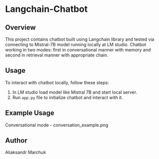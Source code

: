 # Langchain-Chatbot

## Overview
This project contains chatbot built using Langchain library and tested via connecting to Mistral-7B model running locally at LM studio. 
Chatbot working in two modes: first in conversational manner with memory and second in retrieval manner with appropriate chain.

## Usage
To interact with chatbot locally, follow these steps:
1. In LM studio load model like Mistral 7B and start local server.
2. Run `app.py` file to initialize chatbot and interact with it.

## Example Usage
Conversational mode - conversation_example.png

## Author
Aliaksandr Marchuk